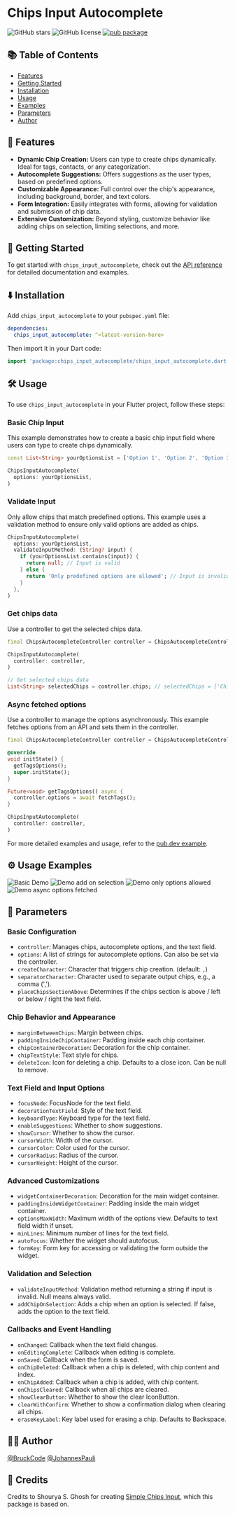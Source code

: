 # Chips Input Autocomplete

![GitHub stars](https://img.shields.io/github/stars/BruckCode/chips_input_autocomplete) ![GitHub license](https://img.shields.io/github/license/BruckCode/chips_input_autocomplete) [![pub package](https://img.shields.io/pub/v/chips_input_autocomplete.svg)](https://pub.dev/packages/chips_input_autocomplete)

## 📚 Table of Contents
- [Features](#-features)
- [Getting Started](#-getting-started)
- [Installation](#️-installation)
- [Usage](#️-usage)
- [Examples](#️-usage-examples)
- [Parameters](#-parameters)
- [Author](#-author)


## 🚀 Features

[//]: # (Demo under [chipsinputautocomplete.vercel.app]&#40;https://chipsinputautocomplete.vercel.app&#41;)
- **Dynamic Chip Creation:** Users can type to create chips dynamically. Ideal for tags, contacts, or any categorization.
- **Autocomplete Suggestions:** Offers suggestions as the user types, based on predefined options.
- **Customizable Appearance:** Full control over the chip's appearance, including background, border, and text colors.
- **Form Integration:** Easily integrates with forms, allowing for validation and submission of chip data.
- **Extensive Customization:** Beyond styling, customize behavior like adding chips on selection, limiting selections, and more.


## 🏁 Getting Started 
To get started with `chips_input_autocomplete`, check out the [API reference](https://pub.dev/documentation/chips_input_autocomplete/latest/chips_input_autocomplete/chips_input_autocomplete-library.html) for detailed documentation and examples.


## ⬇️ Installation 
Add `chips_input_autocomplete` to your `pubspec.yaml` file:
```yaml
dependencies:
  chips_input_autocomplete: ^<latest-version-here>
```

Then import it in your Dart code:
```dart
import 'package:chips_input_autocomplete/chips_input_autocomplete.dart';
```

## 🛠️ Usage 

To use `chips_input_autocomplete` in your Flutter project, follow these steps:

### Basic Chip Input

This example demonstrates how to create a basic chip input field where users can type to create chips dynamically.

```dart
const List<String> yourOptionsList = ['Option 1', 'Option 2', 'Option 3'];

ChipsInputAutocomplete(
  options: yourOptionsList,
)
```

### Validate Input

Only allow chips that match predefined options. This example uses a validation method to ensure only valid options are added as chips.

```dart
ChipsInputAutocomplete(
  options: yourOptionsList,
  validateInputMethod: (String? input) {
    if (yourOptionsList.contains(input)) {
      return null; // Input is valid
    } else {
      return 'Only predefined options are allowed'; // Input is invalid
    }
  },
)
```

### Get chips data

Use a controller to get the selected chips data.

```dart
final ChipsAutocompleteController controller = ChipsAutocompleteController();

ChipsInputAutocomplete(
  controller: controller,
)

// Get selected chips data
List<String> selectedChips = controller.chips; // selectedChips = ['Chiptext 1', 'Chiptext 2']
```

### Async fetched options

Use a controller to manage the options asynchronously. This example fetches options from an API and sets them in the controller.

```dart
final ChipsAutocompleteController controller = ChipsAutocompleteController();

@override
void initState() {
  getTagsOptions();
  super.initState();
}

Future<void> getTagsOptions() async {
  controller.options = await fetchTags();
}

ChipsInputAutocomplete(
  controller: controller,
)
```

For more detailed examples and usage, refer to the [pub.dev example](https://pub.dev/packages/chips_input_autocomplete/example).

## ⚙️ Usage Examples

![Basic Demo](https://raw.githubusercontent.com/BruckCode/chips_input_autocomplete/main/demo_basic.gif)
![Demo add on selection](https://raw.githubusercontent.com/BruckCode/chips_input_autocomplete/main/demo_add_on_selection.gif)
![Demo only options allowed](https://raw.githubusercontent.com/BruckCode/chips_input_autocomplete/main/demo_only_options_allowed.gif)
![Demo async options fetched](https://raw.githubusercontent.com/BruckCode/chips_input_autocomplete/main/demo_async_fetched.gif)

## 🧷 Parameters

### Basic Configuration
- `controller`: Manages chips, autocomplete options, and the text field.
- `options`: A list of strings for autocomplete options. Can also be set via the controller.
- `createCharacter`: Character that triggers chip creation. (default: `,`)
- `separatorCharacter`: Character used to separate output chips, e.g., a comma (',').
- `placeChipsSectionAbove`: Determines if the chips section is above / left or below / right the text field.

### Chip Behavior and Appearance
- `marginBetweenChips`: Margin between chips.
- `paddingInsideChipContainer`: Padding inside each chip container.
- `chipContainerDecoration`: Decoration for the chip container.
- `chipTextStyle`: Text style for chips.
- `deleteIcon`: Icon for deleting a chip. Defaults to a close icon. Can be null to remove.

### Text Field and Input Options
- `focusNode`: FocusNode for the text field.
- `decorationTextField`: Style of the text field.
- `keyboardType`: Keyboard type for the text field.
- `enableSuggestions`: Whether to show suggestions.
- `showCursor`: Whether to show the cursor.
- `cursorWidth`: Width of the cursor.
- `cursorColor`: Color used for the cursor.
- `cursorRadius`: Radius of the cursor.
- `cursorHeight`: Height of the cursor.

### Advanced Customizations
- `widgetContainerDecoration`: Decoration for the main widget container.
- `paddingInsideWidgetContainer`: Padding inside the main widget container.
- `optionsMaxWidth`: Maximum width of the options view. Defaults to text field width if unset.
- `minLines`: Minimum number of lines for the text field.
- `autoFocus`: Whether the widget should autofocus.
- `formKey`: Form key for accessing or validating the form outside the widget.

### Validation and Selection
- `validateInputMethod`: Validation method returning a string if input is invalid. Null means always valid.
- `addChipOnSelection`: Adds a chip when an option is selected. If false, adds the option to the text field.

### Callbacks and Event Handling
- `onChanged`: Callback when the text field changes.
- `onEditingComplete`: Callback when editing is complete.
- `onSaved`: Callback when the form is saved.
- `onChipDeleted`: Callback when a chip is deleted, with chip content and index.
- `onChipAdded`: Callback when a chip is added, with chip content.
- `onChipsCleared`: Callback when all chips are cleared.
- `showClearButton`: Whether to show the clear IconButton.
- `clearWithConfirm`: Whether to show a confirmation dialog when clearing all chips.
- `eraseKeyLabel`: Key label used for erasing a chip. Defaults to Backspace.


## 🧑‍💻 Author
[@BruckCode](https://github.com/BruckCode/) [@JohannesPauli](https://github.com/HannesPaa/)

## 🏅 Credits
Credits to Shourya S. Ghosh for creating [Simple Chips Input](https://github.com/danger-ahead/simple_chips_input), which this package is based on.